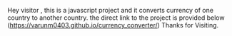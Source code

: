 Hey visitor , this is a javascript project and it converts currency of one country to another country.
the direct link to the project is provided below
(https://varunm0403.github.io/currency_converter/)
Thanks for Visiting.
